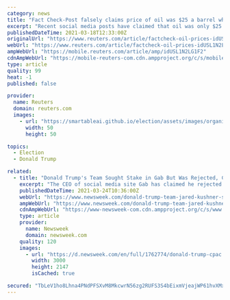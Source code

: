 ```yaml
---
category: news
title: "Fact Check-Post falsely claims price of oil was $25 a barrel when Trump left office"
excerpt: "Recent social media posts have claimed that oil was only $25 a barrel when former President Donald Trump left office and more than doubled in the first months of President Joe Biden’s administration."
publishedDateTime: 2021-03-18T12:33:00Z
originalUrl: "https://www.reuters.com/article/factcheck-oil-prices-idUSL1N2LG1F2"
webUrl: "https://www.reuters.com/article/factcheck-oil-prices-idUSL1N2LG1F2"
ampWebUrl: "https://mobile.reuters.com/article/amp/idUSL1N2LG1F2"
cdnAmpWebUrl: "https://mobile-reuters-com.cdn.ampproject.org/c/s/mobile.reuters.com/article/amp/idUSL1N2LG1F2"
type: article
quality: 99
heat: -1
published: false

provider:
  name: Reuters
  domain: reuters.com
  images:
    - url: "https://smartableai.github.io/election/assets/images/organizations/reuters.com-50x50.jpg"
      width: 50
      height: 50

topics:
  - Election
  - Donald Trump

related:
  - title: "Donald Trump's Team Sought Stake in Gab But Was Rejected, CEO Andrew Torba Claims"
    excerpt: "The CEO of social media site Gab has claimed he rejected a proposal in January to have former president Donald Trump on the platform. Andrew Torba, who founded the service in 2016, said that representatives of the former president's senior adviser and son ..."
    publishedDateTime: 2021-03-24T10:36:00Z
    webUrl: "https://www.newsweek.com/donald-trump-team-jared-kushner-stake-gab-rejected-ceo-andrew-torba-1578323"
    ampWebUrl: "https://www.newsweek.com/donald-trump-team-jared-kushner-stake-gab-rejected-ceo-andrew-torba-1578323?amp=1"
    cdnAmpWebUrl: "https://www-newsweek-com.cdn.ampproject.org/c/s/www.newsweek.com/donald-trump-team-jared-kushner-stake-gab-rejected-ceo-andrew-torba-1578323?amp=1"
    type: article
    provider:
      name: Newsweek
      domain: newsweek.com
    quality: 120
    images:
      - url: "https://d.newsweek.com/en/full/1762774/donald-trump-cpac.jpg"
        width: 3000
        height: 2147
        isCached: true

secured: "TbLeV1ho8Lhna4PNdPFSXvM8MkcwrN56zg2RUFS3S4bEixmVjeajWP61hvXMxAHxwXL/1ajjEp2npcFLpyBMxKDTnMdJTIjVcXH9iMGyrvJGQfFldVtRmbTSOMSefUMJrTJdMoFNdzNVaVc5myFs47ZI0bZjp8wiHNYUfsM3uRdbBBlCKDYTKST8y18PhgvdZmHMI/XWiKVkGz9RfryPHl0RTGQIFFuX6q8JWNyjxUZAcblYicwRZ9WD8awhJLukNs3j7p7ZbBpuOb9Nc30iv2W5T16Ay7vYGDdk8u8bYUytMez37QhuaTK45dYjjqGIh8Z1fICUT1eNRPN/jIDNAm5UD5Z6haKVLxxW5Xekef8=;2pw3V0CXchFcrk/LwqGJqw=="
---
```


